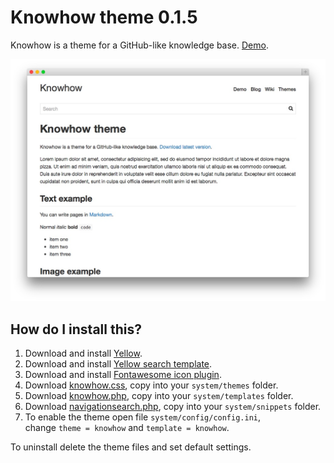 Knowhow theme 0.1.5
===================
Knowhow is a theme for a GitHub-like knowledge base. [Demo](http://demo.datenstrom.se/themes/knowhow-theme).

![Screenshot](knowhow-theme.jpg?raw=true)

How do I install this?
----------------------
1. Download and install [Yellow](https://github.com/markseu/yellowcms/).  
2. Download and install [Yellow search template](https://github.com/markseu/yellowcms-extensions/blob/master/templates/search/README.md).  
3. Download and install [Fontawesome icon plugin](https://github.com/markseu/yellowcms-extensions/blob/master/plugins/fontawesome/README.md).  
4. Download [knowhow.css](knowhow.css?raw=true), copy into your `system/themes` folder.  
5. Download [knowhow.php](knowhow.php?raw=true), copy into your `system/templates` folder.  
6. Download [navigationsearch.php](https://github.com/markseu/yellowcms-extensions/blob/master/snippets/navigationsearch/navigationsearch.php?raw=true), copy into your `system/snippets` folder. 
7. To enable the theme open file `system/config/config.ini`,  
   change `theme = knowhow` and `template = knowhow`.

To uninstall delete the theme files and set default settings.